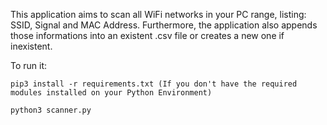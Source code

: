 This application aims to scan all WiFi networks in your PC range, listing: SSID, Signal and MAC Address. Furthermore, the application also appends those informations into an existent .csv file or creates a new one if inexistent.

To run it:
    
    pip3 install -r requirements.txt (If you don't have the required modules installed on your Python Environment)
    
    python3 scanner.py

